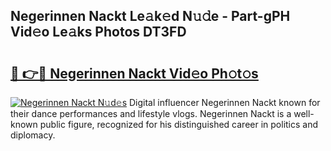 ## Negerinnen Nackt Le𝚊k𝚎d N𝚞𝚍e - Part-gPH Vid𝚎o Le𝚊ks Photos DT3FD

# <h2><a href="http://fb252a.evod.top/?m=Negerinnen+Nackt">🔗 👉🔴 Negerinnen Nackt Vid𝚎o Ph𝚘t𝚘s</a></h2>

[![Negerinnen Nackt N𝚞d𝚎s](https://i.imgur.com/8V9OHl7.gif)](http://fb252a.evod.top/?m=Negerinnen+Nackt)
Digital influencer Negerinnen Nackt known for their dance performances and lifestyle vlogs. Negerinnen Nackt is a well-known public figure, recognized for his distinguished career in politics and diplomacy. 
